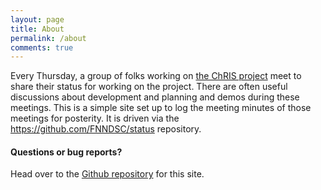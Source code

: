 ```yaml
---
layout: page
title: About
permalink: /about
comments: true
---
```


<div class="row justify-content-between">
<div class="col-md-8 pr-5">

<p>Every Thursday, a group of folks working on <a href="https://github.com/FNNDSC">the ChRIS project</a> meet to share their status for working on the project. There are often useful discussions about development and planning and demos during these meetings. This is a simple site set up to log the meeting minutes of those meetings for posterity. It is driven via the <a href="https://github.com/FNNDSC/status">https://github.com/FNNDSC/status</a> repository.</p>

<h4>Questions or bug reports?</h4>

<p>Head over to the <a href="https://github.com/FNNDSC/status">Github repository</a> for this site.</p>

</div>

<div class="col-md-4">

</div>
</div>
